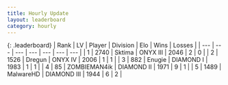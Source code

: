 ```yaml
---
title: Hourly Update
layout: leaderboard
category: hourly
---
```


{: .leaderboard}
| Rank | LV | Player | Division | Elo | Wins | Losses |
| --- | --- | --- | --- | --- | --- | --- |
| <span data-change="-">1</span> | 2740 | <span title="ID: 353063">Sktima</span> | ONYX III | <span data-change="-">2046</span> | <span data-change="-">2</span> | <span data-change="-">0</span> |
| <span data-change="-">2</span> | 1526 | <span title="ID: 337810">Dregun</span> | ONYX IV | <span data-change="-">2006</span> | <span data-change="-">1</span> | <span data-change="-">1</span> |
| <span data-change="-">3</span> | 882 | <span title="ID: 623502">Enugie</span> | DIAMOND I | <span data-change="-">1983</span> | <span data-change="-">1</span> | <span data-change="-">1</span> |
| <span data-change="-3">4</span> | 85 | <span title="ID: 756342">ZOMBIEMAN4ik</span> | DIAMOND II | <span data-change="106">1971</span> | <span data-change="8">9</span> | <span data-change="0">1</span> |
| <span data-change="-">5</span> | 1489 | <span title="ID: 261794">MalwareHD</span> | DIAMOND III | <span data-change="-">1944</span> | <span data-change="-">6</span> | <span data-change="-">2</span> |